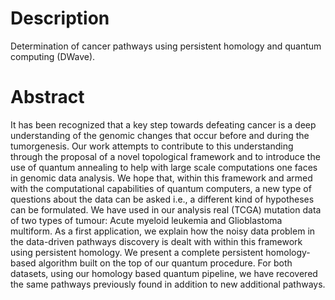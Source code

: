 # Description
Determination of cancer pathways using persistent homology and quantum computing (DWave).

# Abstract
 It has been recognized that a key step towards defeating cancer is a deep understanding of the genomic  changes that occur before and during the tumorgenesis.  Our work attempts to contribute to this understanding through the proposal of a novel topological framework and to introduce the use of quantum annealing to help with large scale computations one faces 
in genomic data analysis.  We hope that, within this framework and armed with the computational capabilities of quantum computers, a new type of questions about the data can be asked i.e., a different kind of hypotheses can be formulated. We have
used in our analysis real (TCGA) mutation data of two types of tumour:  Acute myeloid leukemia and Glioblastoma multiform.   As a first application, we  explain how the noisy data problem in the data-driven pathways discovery is dealt with within this framework using  persistent homology. We present a complete persistent homology-based algorithm built on the top of our quantum procedure.  For both datasets, using our  homology based  quantum pipeline, we have recovered the same pathways previously found in addition to new additional pathways. 
